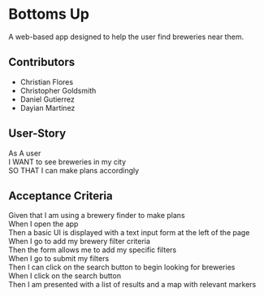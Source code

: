 # Bottoms Up
A web-based app designed to help the user find breweries near them.

## Contributors

- Christian Flores
- Christopher Goldsmith
- Daniel Gutierrez
- Dayian Martinez

## User-Story
   As A user <br />
   I WANT to see breweries in my city <br />
   SO THAT I can make plans accordingly 

## Acceptance Criteria
Given that I am using a brewery finder to make plans <br />
When I open the app <br />
Then a basic UI is displayed with a text input form at the left of the page <br />
When I go to add my brewery filter criteria <br />
Then the form allows me to add my specific filters <br />
When I go to submit my filters <br />
Then I can click on the search button to begin looking for breweries <br />
When I click on the search button <br />
Then I am presented with a list of results and a map with relevant markers 